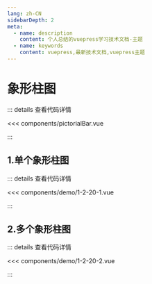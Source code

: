 ```yaml
---
lang: zh-CN
sidebarDepth: 2
meta:
  - name: description
    content: 个人总结的vuepress学习技术文档-主题
  - name: keywords
    content: vuepress,最新技术文档,vuepress主题
---
```


# 象形柱图

::: details 查看代码详情

<<< components/pictorialBar.vue

:::
## 1.单个象形柱图


  <Container url="https://zhoubichuan.com/resume/?type=echarts&name=1-2-20-1.vue" />

::: details 查看代码详情

<<< components/demo/1-2-20-1.vue

:::

## 2.多个象形柱图


  <Container url="https://zhoubichuan.com/resume/?type=echarts&name=1-2-20-2.vue" />

::: details 查看代码详情

<<< components/demo/1-2-20-2.vue

:::

